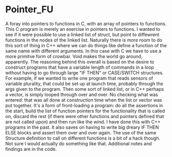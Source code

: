 # Pointer_FU
A foray into pointers to functions in C, with  an array of pointers to functions. 
This C program is merely an exercise in pointers to functions. I wanted to see if it were possible to use a linked list of struct, but point to diffewrent functions in the nodes of the linked list. 
Naturally there is more room to do this sort of thing in C++ where we can do things like define a function of the same name with different arguments. In this case with C we have to use a more primitve form of crowbar. 
Void makes the world go around, apparently. 
The reasoning behind this overall is based on the desire to construct programs that have a variable length of commands in a loop without having to go through large "IF THEN" or CASE/SWITCH structures. For example, if we wanted to write one program that reads sensors of variable plurality, that could be set up at launch time, probably through the args given to the program. 
Then some sort of linked list, or in C++ perhaps a vector, is simply looped through over and over. No checking what was entered: that was all done at construction time when the list or vector was put together. It's a form of front-loading a program: do all the assertions in the start, build the list of function pointers for the functionality that is called on, discard the rest (if there were other functions and pointers defined that are not called upon) and then run like the wind. I have done this with C++ programs in the past. 
It also saves on having to write big dreary IF THEN ELSE blocks and assert them over and over again. 
The use of the same Structure definition to call on different functions is a bit of a hack though. Not sure I would actually do something like that. 
Additional notes and findings are in the code. 
